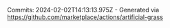 Commits: 2024-02-02T14:13:13.975Z - Generated via https://github.com/marketplace/actions/artificial-grass
<br>
